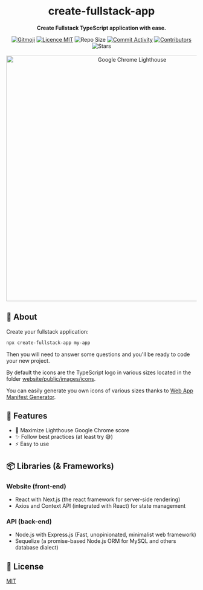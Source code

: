<h1 align="center">create-fullstack-app</h1>

<p align="center">
  <strong>Create Fullstack TypeScript application with ease.</strong>
</p>

<p align="center">
  <a href="https://gitmoji.carloscuesta.me/"><img src="https://camo.githubusercontent.com/2a4924a23bd9ef18afe793f4999b1b9ec474e48f/68747470733a2f2f696d672e736869656c64732e696f2f62616467652f6769746d6f6a692d253230f09f989c253230f09f988d2d4646444436372e7376673f7374796c653d666c61742d737175617265" alt="Gitmoji"/></a>
  <a href="./LICENSE"><img src="https://img.shields.io/badge/licence-MIT-blue.svg" alt="Licence MIT"/></a>
  <img src="https://img.shields.io/github/repo-size/Divlo/create-fullstack-app" alt="Repo Size"/>
  <a href="https://github.com/Divlo/create-fullstack-app/commits/master"><img src="https://img.shields.io/github/commit-activity/m/Divlo/create-fullstack-app" alt="Commit Activity"/></a>
  <a href="https://github.com/Divlo/create-fullstack-app/graphs/contributors"><img src="https://img.shields.io/github/contributors/Divlo/create-fullstack-app" alt="Contributors"/></a>
  <img src="https://img.shields.io/github/stars/Divlo/create-fullstack-app?style=social" alt="Stars"/>
  <br/> <br/>
  <a href="https://github.com/GoogleChrome/lighthouse"><img width="650px" src="https://raw.githubusercontent.com/Divlo/create-fullstack-app/master/.github/lighthouse_google-chrome.gif" alt="Google Chrome Lighthouse" /></a>
</p>

## 📜 About

Create your fullstack application:
```sh
npx create-fullstack-app my-app
```
Then you will need to answer some questions and you'll be ready to code your new project.

By default the icons are the TypeScript logo in various sizes located in the folder [website/public/images/icons](./template/website/public/images/icons).

You can easily generate you own icons of various sizes thanks to [Web App Manifest Generator](https://app-manifest.firebaseapp.com/).

## 🚀 Features

- 💯 Maximize Lighthouse Google Chrome score
- ✨ Follow best practices (at least try 😅)
- ⚡️ Easy to use

## 📦 Libraries (& Frameworks) 

### Website (front-end)
- React with Next.js (the react framework for server-side rendering)
- Axios and Context API (integrated with React) for state management

### API (back-end)
- Node.js with Express.js (Fast, unopinionated, minimalist web framework)
- Sequelize (a promise-based Node.js ORM for MySQL and others database dialect)

## 📄 License

[MIT](./LICENSE)